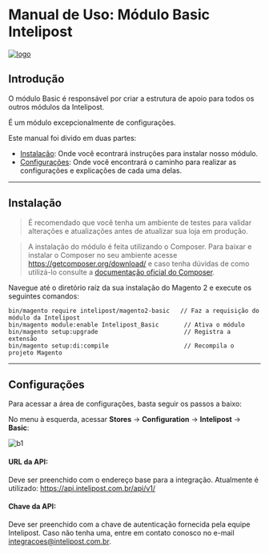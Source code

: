 # Manual de Uso: Módulo Basic Intelipost

[![logo](https://image.prntscr.com/image/E8AfiBL7RQKKVychm7Aubw.png)](http://www.intelipost.com.br)

## Introdução

O módulo Basic é responsável por criar a estrutura de apoio para todos os outros módulos da Intelipost.

É um módulo excepcionalmente de configurações.

Este manual foi divido em duas partes:

  - [Instalação](#instalação): Onde você econtrará instruções para instalar nosso módulo.
  - [Configurações](#configurações): Onde você encontrará o caminho para realizar as configurações e explicações de cada uma delas.

-----
## Instalação
> É recomendado que você tenha um ambiente de testes para validar alterações e atualizações antes de atualizar sua loja em produção.

> A instalação do módulo é feita utilizando o Composer. Para baixar e instalar o Composer no seu ambiente acesse https://getcomposer.org/download/ e caso tenha dúvidas de como utilizá-lo consulte a [documentação oficial do Composer](https://getcomposer.org/doc/).

Navegue até o diretório raíz da sua instalação do Magento 2 e execute os seguintes comandos:

```
bin/magento require intelipost/magento2-basic   // Faz a requisição do módulo da Intelipost
bin/magento module:enable Intelipost_Basic       // Ativa o módulo
bin/magento setup:upgrade                        // Registra a extensão
bin/magento setup:di:compile                     // Recompila o projeto Magento
```
-----

## Configurações
Para acessar a área de configurações, basta seguir os passos a baixo:

No menu à esquerda, acessar **Stores** -> **Configuration** -> **Intelipost** -> **Basic**:

![b1](https://s3.amazonaws.com/email-assets.intelipost.net/integracoes/b1.gif)

#### URL da API:
Deve ser preenchido com o endereço base para a integração.
Atualmente é utilizado: https://api.intelipost.com.br/api/v1/

#### Chave da API:
Deve ser preenchido com a chave de autenticação fornecida pela equipe Intelipost.
Caso não tenha uma, entre em contato conosco no e-mail integracoes@intelipost.com.br.
